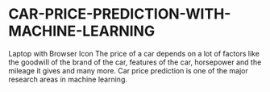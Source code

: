 # CAR-PRICE-PREDICTION-WITH-MACHINE-LEARNING
 Laptop with Browser Icon The price of a car depends on a lot of factors like the goodwill of the brand of the car, features of the car, horsepower and the mileage it gives and many more. Car price prediction is one of the major research areas in machine learning. 
